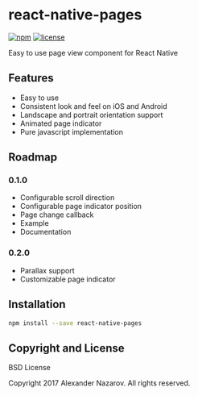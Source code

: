 [npm-badge]: https://img.shields.io/npm/v/react-native-pages.svg?colorB=ff6d00
[npm-url]: https://npmjs.com/package/react-native-pages
[license-badge]: https://img.shields.io/npm/l/react-native-pages.svg?colorB=448aff
[license-url]: https://raw.githubusercontent.com/n4kz/react-native-pages/master/license.txt

# react-native-pages

[![npm][npm-badge]][npm-url]
[![license][license-badge]][license-url]

Easy to use page view component for React Native

## Features

* Easy to use 
* Consistent look and feel on iOS and Android
* Landscape and portrait orientation support
* Animated page indicator
* Pure javascript implementation

## Roadmap

### 0.1.0

* Configurable scroll direction
* Configurable page indicator position
* Page change callback
* Example
* Documentation

### 0.2.0

* Parallax support
* Customizable page indicator

## Installation

```bash
npm install --save react-native-pages
```

## Copyright and License

BSD License

Copyright 2017 Alexander Nazarov. All rights reserved.
